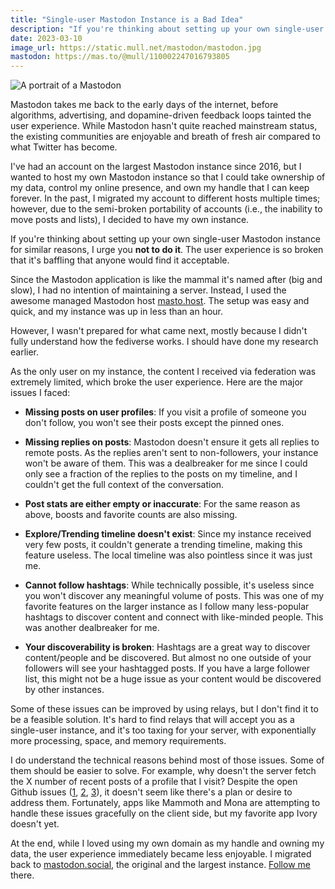 ```yaml
---
title: "Single-user Mastodon Instance is a Bad Idea"
description: "If you're thinking about setting up your own single-user Mastodon instance, I urge you not to do it. The user experience is so broken that it's baffling that anyone would find it acceptable."
date: 2023-03-10
image_url: https://static.mull.net/mastodon/mastodon.jpg
mastodon: https://mas.to/@mull/110002247016793805
---
```

![A portrait of a Mastodon](https://static.mull.net/mastodon/mastodon.jpg "DALL-E prompt: A 3D render of a mastodon walking in a green desert")

Mastodon takes me back to the early days of the internet, before algorithms, advertising, and dopamine-driven feedback loops tainted the user experience. While Mastodon hasn't quite reached mainstream status, the existing communities are enjoyable and breath of fresh air compared to what Twitter has become.

I've had an account on the largest Mastodon instance since 2016, but I wanted to host my own Mastodon instance so that I could take ownership of my data, control my online presence, and own my handle that I can keep forever. In the past, I migrated my account to different hosts multiple times; however, due to the semi-broken portability of accounts (i.e., the inability to move posts and lists), I decided to have my own instance.

If you're thinking about setting up your own single-user Mastodon instance for similar reasons, I urge you **not to do it**. The user experience is so broken that it's baffling that anyone would find it acceptable.

Since the Mastodon application is like the mammal it's named after (big and slow), I had no intention of maintaining a server. Instead, I used the awesome managed Mastodon host [masto.host](https://masto.host/). The setup was easy and quick, and my instance was up in less than an hour.

However, I wasn't prepared for what came next, mostly because I didn't fully understand how the fediverse works. I should have done my research earlier.

As the only user on my instance, the content I received via federation was extremely limited, which broke the user experience. Here are the major issues I faced:

- **Missing posts on user profiles**: If you visit a profile of someone you don't follow, you won't see their posts except the pinned ones.

- **Missing replies on posts**: Mastodon doesn't ensure it gets all replies to remote posts. As the replies aren't sent to non-followers, your instance won't be aware of them. This was a dealbreaker for me since I could only see a fraction of the replies to the posts on my timeline, and I couldn't get the full context of the conversation.

- **Post stats are either empty or inaccurate**: For the same reason as above, boosts and favorite counts are also missing.

- **Explore/Trending timeline doesn't exist**: Since my instance received very few posts, it couldn't generate a trending timeline, making this feature useless. The local timeline was also pointless since it was just me.

- **Cannot follow hashtags**: While technically possible, it's useless since you won't discover any meaningful volume of posts. This was one of my favorite features on the larger instance as I follow many less-popular hashtags to discover content and connect with like-minded people. This was another dealbreaker for me.


- **Your discoverability is broken**: Hashtags are a great way to discover content/people and be discovered. But almost no one outside of your followers will see your hashtagged posts. If you have a large follower list, this might not be a huge issue as your content would be discovered by other instances.

Some of these issues can be improved by using relays, but I don't find it to be a feasible solution. It's hard to find relays that will accept you as a single-user instance, and it's too taxing for your server, with exponentially more processing, space, and memory requirements.

I do understand the technical reasons behind most of those issues. Some of them should be easier to solve. For example, why doesn't the server fetch the X number of recent posts of a profile that I visit? Despite the open Github issues ([1](https://github.com/mastodon/mastodon/issues/34), [2](https://github.com/mastodon/mastodon/issues/14017), [3](https://github.com/mastodon/mastodon/discussions/22608)), it doesn't seem like there's a plan or desire to address them. Fortunately, apps like Mammoth and Mona are attempting to handle these issues gracefully on the client side, but my favorite app Ivory doesn't yet.

At the end, while I loved using my own domain as my handle and owning my data, the user experience immediately became less enjoyable. I migrated back to [mastodon.social](https://mastodon.social/@erinc), the original and the largest instance. [Follow me](https://mastodon.social/@erinc) there.